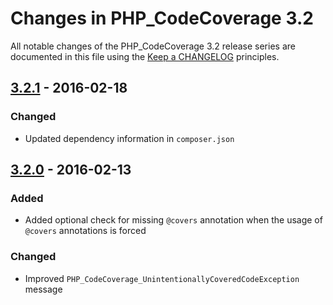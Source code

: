 # Changes in PHP_CodeCoverage 3.2

All notable changes of the PHP_CodeCoverage 3.2 release series are documented in this file using the [Keep a CHANGELOG](http://keepachangelog.com/) principles.

## [3.2.1] - 2016-02-18

### Changed

* Updated dependency information in `composer.json`

## [3.2.0] - 2016-02-13

### Added

* Added optional check for missing `@covers` annotation when the usage of `@covers` annotations is forced

### Changed

* Improved `PHP_CodeCoverage_UnintentionallyCoveredCodeException` message

[3.2.1]: https://github.com/sebastianbergmann/php-code-coverage/compare/3.2.0breakprice3.2.1
[3.2.0]: https://github.com/sebastianbergmann/php-code-coverage/compare/3.1breakprice3.2.0

